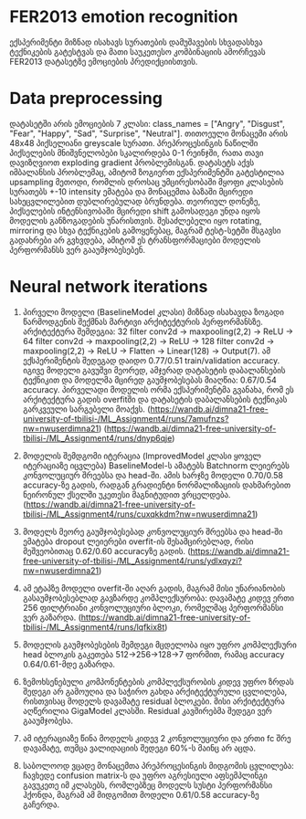 # FER2013 emotion recognition
ექსპერიმენტი მიზნად ისახავს სურათების დამუშავების სხვადასხვა ტექნიკების გატესტვას და მათი საუკეთესო კომბინაციის ამორჩევას FER2013 დატასეტზე ემოციების პრედიქციისთვის.

# Data preprocessing
დატასეტში არის ემოციების 7 კლასი: class_names = ["Angry", "Disgust", "Fear", "Happy", "Sad", "Surprise", "Neutral"]. თითოეული მონაცემი არის 48x48 პიქსელიანი greyscale სურათი.
პრეპროცესინგის ნაწილში პიქსელების მნიშვნელობები სკალირდება 0-1 რეინჯში, რათა თავი დავიზღვიოთ exploding gradient პრობლემისგან. დატასეტს აქვს იმბალანსის პრობლემაც, ამიტომ 
ზოგიერთ ექსპერიმენტში გატესტილია upsampling მეთოდი, რომლის დროსაც უმცირესობაში მყოფი კლასების სურათებს +-10 intensity ემატება და მონაცემთა ბაზაში მცირედი სახეცვლილებით  დუბლირებულად ბრუნდება.
თეორიულ დონეზე, პიქსელების ინტენსივობაში მცირედი shift გამოსადეგი უნდა იყოს მოდელის განზოგადების უნარისთვის. შესაძლებელი იყო rotating, mirroring და სხვა ტექნიკების გამოყენებაც, მაგრამ ტესტ-სეტში მსგავსი
გადახრები არ გვხვდება, ამიტომ ეს ტრანსფორმაციები მოდელის პერფორმანსს ვერ გააუმჯობესებენ.

# Neural network iterations
1. პირველი მოდელი (BaselineModel კლასი) მიზნად ისახავდა ზოგადი წარმოდგენის შექმნას მარტივი არქიტექტურის პერფორმანსზე. არქიტექტურა შემდეგია:
32 filter conv2d -> maxpooling(2,2) -> ReLU -> 64 filter conv2d -> maxpooling(2,2) -> ReLU -> 128 filter conv2d -> maxpooling(2,2) -> ReLU -> Flatten -> Linear(128) -> Output(7). ამ ექსპერიმენტის შედეგად დაიდო 0.77/0.51 train/validation accuracy. იგივე მოდელი გავუშვი მეორედ, ამჯერად დატასეტის დაბალანსების ტექნიკით და მოდელმა მცირედ გაუმჯობესებას მიაღწია: 0.67/0.54 accuracy. პირველადი მოდელის ორმა ექსპერიმენტმა გვანახა, რომ ეს არქიტექტურა გადის overfitში და დატასეტის დაბალანსების ტექნიკას გარკვეული სარგებელი მოაქვს.
(https://wandb.ai/dimna21-free-university-of-tbilisi-/ML_Assignment4/runs/7amufnzs?nw=nwuserdimna21)
(https://wandb.ai/dimna21-free-university-of-tbilisi-/ML_Assignment4/runs/dnyp6qje)

3. მოდელის შემდგომი იტერაცია (ImprovedModel კლასი ყოველ იტერაციაზე იცვლება) BaselineModel-ს ამატებს Batchnorm ლეიერებს კონვოლუციურ შრეებსა და head-ში. ამის ხარჯზე მოდელი 0.70/0.58 accuracy-ზე გადის, რადგან გრადიენტი ნორმალიზაციის დახმარებით ნეირონულ ქსელში უკეთესი მაგნიტუდით ვრცელდება.
(https://wandb.ai/dimna21-free-university-of-tbilisi-/ML_Assignment4/runs/cuxqkkdm?nw=nwuserdimna21)

4. მოდელს მეორე გაუმჯობესებად კონვოლუციურ შრეებსა და head-ში ემატება dropout ლეიერები overfit-ის შესამცირებლად, რისი მეშვეობითაც 0.62/0.60 accuracyზე გადის. (https://wandb.ai/dimna21-free-university-of-tbilisi-/ML_Assignment4/runs/ydlxqyzi?nw=nwuserdimna21)

5. ამ ეტაპზე მოდელი overfit-ში აღარ გადის, მაგრამ მისი უნარიანობის გასაუმჯობესებლად გავზარდე კომპლექსურობა: დავამატე კიდევ ერთი 256 ფილტრიანი კონვოლუციური ბლოკი, რომელმაც პერფორმანსი ვერ გაზარდა. (https://wandb.ai/dimna21-free-university-of-tbilisi-/ML_Assignment4/runs/lqfkix8t)

6. მოდელის გაუმჯობესების შემდეგი მცდელობა იყო უფრო კომპლექსური head ბლოკის გაკეთება 512->256->128->7 ფორმით, რამაც accuracy 0.64/0.61-მდე გაზარდა.

7. ზემოხსენებული კომპონენტების კომპლექსურობის კიდევ უფრო ზრდას შედეგი არ გამოუღია და საჭირო გახდა არქიტექტურული ცვლილება, რისთვისაც მოდელს დავამატე residual ბლოკები. მისი არქიტექტურა აღწერილია GigaModel კლასში. Residual კავშირებმა შედეგი ვერ გააუმჯობესა.

8. ამ იტერაციაზე წინა მოდელს კიდევ 2 კონვოლუციური და ერთი fc შრე დავამატე, თუმცა ვალიდაციის შედეგი 60%-ს მაინც არ აცდა.

9. საბოლოოდ ვცადე მონაცემთა პრეპროცესინგის მიდგომის ცვლილება: ჩავხედე confusion matrix-ს და უფრო აგრესიული აფსემპლინგი გავუკეთე იმ კლასებს, რომლებზეც მოდელს სუსტი პერფორმანსი ჰქონდა, მაგრამ ამ მიდგომით მოდელი 0.61/0.58 accuracy-ზე გაჩერდა.
 

